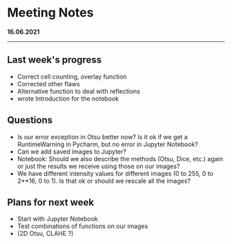 # Meeting Notes
**16.06.2021**

---

## Last week's progress
- Correct cell counting, overlay function
- Corrected other flaws
- Alternative function to deal with reflections
- wrote Introduction for the notebook

## Questions
- Is our error exception in Otsu better now? 
  Is it ok if we get a RuntimeWarning in Pycharm, but no error in Jupyter Notebook?
- Can we add saved images to Jupyter?
- Notebook: Should we also describe the methods (Otsu, Dice, etc.) again 
  or just the results we receive using those on our images?
- We have different intensity values for different images (0 to 255, 0 to 2**16, 0 to 1).
  Is that ok or should we rescale all the images?

## Plans for next week
- Start with Jupyter Notebook
- Test combinations of functions on our images
- (2D Otsu, CLAHE ?)
